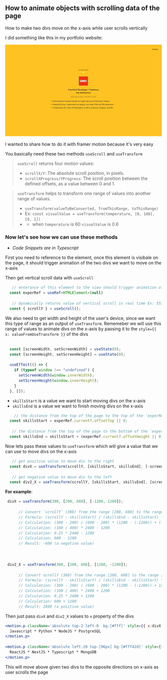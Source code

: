 ## How to animate objects with scrolling data of the page 

How to make two divs move on the x-axis while user scrolls vertically 

I did something like this in my portfolio website:

![Scroll Animation Demo](https://github.com/abroroo/til/blob/main/Framer%20Motion/scrollDemo.gif?raw=true)

I wanted to share how to do it with framer motion because it's very easy

You basically need these two methods `useScroll` and `useTransform`

> `useScroll` returns four motion values:
>  - `scrollX/Y`: The absolute scroll position, in pixels.
>  - `scrollXProgress/YProgress`: The scroll position between the defined offsets, as a value between 0 and 1.


> `useTransform` helps to transform one range of values into another range of values.
> - `useTransform(valueToBeConverted, fromThisRange, toThisRange)`
> - Ex: `const visualValue = useTransform(temperature, [0, 100], [0, 1])`
> - - when `temperature` is 60 `visualValue` is 0.6 



### Now let's see how we can use these methods
- _Code Snippets are in Typescript_

First you need to reference to the element, once this element is visibale on the page, it should trigger animation of the two divs we want to move on the x-axis 

Then get vertical scroll data with `useScroll`

```typescript
   // enterance of this element to the view should trigger animation of two divs on the x-axis
  const experRef = useRef<HTMLElement>(null)

   // dynamically returns value of vertical scroll in real time Ex: 553 pixels from the top of the page
  const { scrollY } = useScroll();

```


We also need to get width and height of the user's device, since we want this type of range as an output of  `useTransform`. Rememeber we will use this range of values to animate divs on the x-axis by passing it to the `style={{ x: valueFromUseTransform }}` of the divs

```typescript

  const [screenWidth, setScreenWidth] = useState(0);
  const [screenHeight, setScreenHeight] = useState(0);

  useEffect(() => {
    if (typeof window !== "undefined") {
      setScreenWidth(window.innerWidth);
      setScreenHeight(window.innerHeight);
    }
  }, []);

```

 - `skillsStart` is a value we want to start moving divs on the x-axis
 - `skillsEnd` is a value we want to finish moving divs on the x-axis

```typescript
    // the distance from the top of the page to the top of the `experRef` element.
  const skillsStart = experRef.current?.offsetTop || 0;

   // the distance from the top of the page to the bottom of the `experRef` element.
  const skillsEnd = skillsStart + (experRef.current?.offsetHeight || 0);

```


Now lets pass these values to `useTransform` which will give a value that we can use to move divs on the x-axis


```typescript
   // get positive value to move div to the right 
  const divX = useTransform(scrollY, [skillsStart, skillsEnd], [-screenWidth, screenWidth]);
     
   // get negative value to move div to the left
  const div2_X = useTransform(scrollY, [skillsStart, skillsEnd], [screenWidth, -screenWidth]);

```
__For example__: 


```javascript
 divX = useTransform(300, [200, 600], [-1200, 1200]);

      // Convert `scrollY` (300) from the range [200, 600] to the range [-1200, 1200]
      // Formula: (scrollY - skillsStart) / (skillsEnd - skillsStart) * (1200 - (-1200)) + (-1200)
      // Calculation: (300 - 200) / (600 - 200) * (1200 - (-1200)) + (-1200)
      // Calculation: (100 / 400) * 2400 - 1200
      // Calculation: 0.25 * 2400 - 1200
      // Calculation: 600 - 1200
      // Result: -600 (a negative value)



 div2_X = useTransform(300, [200, 600], [1200, -1200]);

      // Convert scrollY (300) from the range [200, 600] to the range [1200, -1200]
      // Formula: (scrollY - skillsStart) / (skillsEnd - skillsStart) * (1200 - (-1200)) + 1200
      // Calculation: (300 - 200) / (600 - 200) * (1200 - (-1200)) + 1200
      // Calculation: (100 / 400) * 2400 + 1200
      // Calculation: 0.25 * 2400 + 1200
      // Calculation: 600 + 1200
      // Result: 1800 (a positive value)
```

Then just pass `divX` and `div2_X` values to `x` property of the divs


```jsx
<motion.p className='absolute top-2 left-0  bg-[#fff]' style={{ x:divX }}>
  Javascript * Python * NodeJS * PostgreSQL
</motion.p>

<motion.p className='absolute left-20 top-[96px] bg-[#fff42d]' style={{ x: div2_X }}>
  ReactJS * NextJS * Typescript * MongoDB
</motion.p>

```


This will move above given two divs to the opposite directions on x-axis as user scrolls the page 
